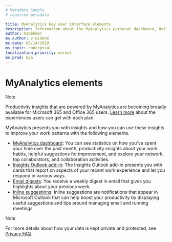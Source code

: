 ```yaml
---
# Metadata Sample
# required metadata

title: MyAnalytics key user interface elements
description: Information about the MyAnalytics personal dashboard, Outlook add-in, email digests, and inline suggestions in Outlook
author: madehmer
ms.author: v-midehm
ms.date: 05/14/2019
ms.topic: conceptual
localization_priority: normal 
ms.prod: mya
---
```


# MyAnalytics elements

> [!Note]
> Productivity insights that are powered by MyAnalytics are becoming broadly available for Microsoft 365 and Office 365 users.
[Learn more](../overview/plans-environments.md) about the experiences users can get with each plan.

MyAnalytics presents you with insights and how you can use these insights to improve your work patterns with the following elements.

* [MyAnalytics dashboard](dashboard-2.md): You can see statistics on how you've spent your time over the past month, productivity insights about your work habits, helpful suggestions for improvement, and explore your network, top collaborators, and collaboration activities.
* [Insights Outlook add-in](add-in.md): The Insights Outlook add-in presents you with cards that report on aspects of your recent work experience and let you respond in various ways.
* [Email digests](email-digest-2.md): You receive a weekly digest in email that gives you highlights about your previous week.
* [Inline suggestions](mya-notifications.md): Inline suggestions are notifications that appear in Microsoft Outlook that can help boost your productivity by displaying useful suggestions and tips around managing email and running meetings.

> [!Note]
> For more details about how your data is kept private and protected, see [Privacy FAQ](../overview/mya-faq.md#privacy).
